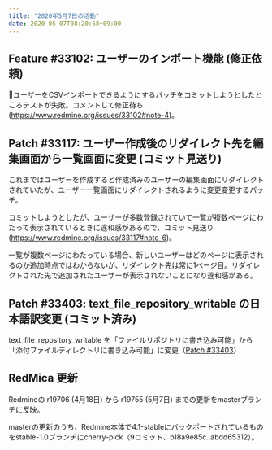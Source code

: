 ```yaml
---
title: "2020年5月7日の活動"
date: 2020-05-07T08:20:58+09:00
---
```


## Feature #33102: ユーザーのインポート機能 (修正依頼)

ユーザーをCSVインポートできるようにするパッチをコミットしようとしたところテストが失敗。コメントして修正待ち(https://www.redmine.org/issues/33102#note-4)。

## Patch #33117: ユーザー作成後のリダイレクト先を編集画面から一覧画面に変更 (コミット見送り)

これまではユーザーを作成すると作成済みのユーザーの編集画面にリダイレクトされていたが、ユーザー一覧画面にリダイレクトされるように変更変更するパッチ。

コミットしようとしたが、ユーザーが多数登録されていて一覧が複数ページにわたって表示されているときに違和感があるので、コミット見送り(https://www.redmine.org/issues/33117#note-6)。

一覧が複数ページにわたっている場合、新しいユーザーはどのページに表示されるのか追加時点ではわからないが、リダイレクト先は常に1ページ目。リダイレクトされた先で追加されたユーザーが表示されないことになり違和感がある。


## Patch #33403: text_file_repository_writable の日本語訳変更 (コミット済み)

text_file_repository_writable を「ファイルリポジトリに書き込み可能」から「添付ファイルディレクトリに書き込み可能」に変更（[Patch #33403](/issues/33403/)）


## RedMica 更新

Redmineの r19706 (4月18日) から r19755 (5月7日) までの更新をmasterブランチに反映。

masterの更新のうち、Redmine本体で4.1-stableにバックポートされているものをstable-1.0ブランチにcherry-pick（9コミット、b18a9e85c..abdd65312）。